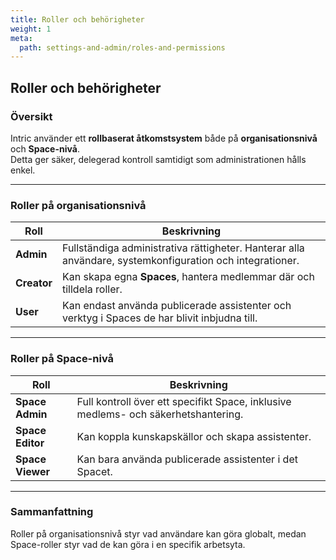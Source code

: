 ```yaml
---
title: Roller och behörigheter
weight: 1
meta:
  path: settings-and-admin/roles-and-permissions
---
```

## Roller och behörigheter

### Översikt
Intric använder ett **rollbaserat åtkomstsystem** både på **organisationsnivå** och **Space-nivå**.  
Detta ger säker, delegerad kontroll samtidigt som administrationen hålls enkel.

---

### Roller på organisationsnivå

| Roll | Beskrivning |
|------|--------------|
| **Admin** | Fullständiga administrativa rättigheter. Hanterar alla användare, systemkonfiguration och integrationer. |
| **Creator** | Kan skapa egna **Spaces**, hantera medlemmar där och tilldela roller. |
| **User** | Kan endast använda publicerade assistenter och verktyg i Spaces de har blivit inbjudna till. |

---

### Roller på Space-nivå

| Roll | Beskrivning |
|------|--------------|
| **Space Admin** | Full kontroll över ett specifikt Space, inklusive medlems- och säkerhetshantering. |
| **Space Editor** | Kan koppla kunskapskällor och skapa assistenter. |
| **Space Viewer** | Kan bara använda publicerade assistenter i det Spacet. |

---

### Sammanfattning
Roller på organisationsnivå styr vad användare kan göra globalt, medan Space-roller styr vad de kan göra i en specifik arbetsyta.

